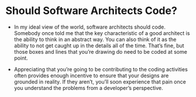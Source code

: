 # Should Software Architects Code?
<!-- TOC -->

-  In my ideal view of the world, software architects should
code. Somebody once told me that the key characteristic of a good architect is the ability to think
in an abstract way. You can also think of it as the ability to not get caught up in the details all of
the time. That’s fine, but those boxes and lines that you’re drawing do need to be coded at some
point.

- Appreciating that you’re going to be contributing to the coding activities often provides enough
incentive to ensure that your designs are grounded in reality. If they aren’t, you’ll soon experience
that pain once you understand the problems from a developer’s perspective.

    